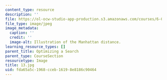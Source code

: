 ```yaml
---
content_type: resource
description: ''
file: https://ol-ocw-studio-app-production.s3.amazonaws.com/courses/6-01sc-introduction-to-electrical-engineering-and-computer-science-i-spring-2011/fda65a5c1968cceb16198e8186c90464_13.jpg
file_type: image/jpeg
image_metadata:
  caption: ''
  credit: ''
  image-alt: Illustration of the Manhattan distance.
learning_resource_types: []
parent_title: Optimizing a Search
parent_type: CourseSection
resourcetype: Image
title: 13.jpg
uid: fda65a5c-1968-cceb-1619-8e8186c90464
---
```

